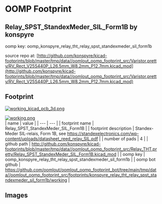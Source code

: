 # OOMP Footprint  
## Relay_SPST_StandexMeder_SIL_Form1B  by konspyre  
  
oomp key: oomp_konspyre_relay_tht_relay_spst_standexmeder_sil_form1b  
  
source repo at: [http://github.com/konspyre/kicad-footprints/blob/master/tmp/data//oomlout_oomp_footprint_src/Varistor.pretty/RV_Rect_V25S440P_L26.5mm_W8.2mm_P12.7mm.kicad_mod](http://github.com/konspyre/kicad-footprints/blob/master/tmp/data//oomlout_oomp_footprint_src/Varistor.pretty/RV_Rect_V25S440P_L26.5mm_W8.2mm_P12.7mm.kicad_mod)  
## Footprint  
  
[![working_kicad_pcb_3d.png](working_kicad_pcb_3d_600.png)](working_kicad_pcb_3d.png)  
  
[![working.png](working_600.png)](working.png)  
| name | value | 
| --- | --- | 
| footprint name | Relay_SPST_StandexMeder_SIL_Form1B | 
| footprint description | Standex-Meder SIL-relais, Form 1B, see https://standexelectronics.com/wp-content/uploads/datasheet_reed_relay_SIL.pdf | 
| number of pads | 4 | 
| github path | http://github.com/konspyre/kicad-footprints/blob/master/tmp/data//oomlout_oomp_footprint_src/Relay_THT.pretty/Relay_SPST_StandexMeder_SIL_Form1B.kicad_mod | 
| oomp key | oomp_konspyre_relay_tht_relay_spst_standexmeder_sil_form1b | 
| oomp bot github | https://github.com/oomlout/oomlout_oomp_footprint_bot/tree/main/tmp/data//oomlout_oomp_footprint_src/footprints/konspyre_relay_tht_relay_spst_standexmeder_sil_form1b/working | 
## Images  
